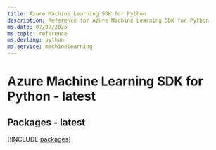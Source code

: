 ```yaml
---
title: Azure Machine Learning SDK for Python
description: Reference for Azure Machine Learning SDK for Python
ms.date: 07/07/2025
ms.topic: reference
ms.devlang: python
ms.service: machinelearning
---
```

# Azure Machine Learning SDK for Python - latest
## Packages - latest
[!INCLUDE [packages](machine-learning-index.md)]